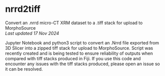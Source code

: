 # nrrd2tiff
Convert an .nrrd micro-CT XRM dataset to a .tiff stack for upload to MorphoSource    
*Last updated 17 Nov 2024*

Jupyter Notebook and python3 script to convert an .Nrrd file exported from 3D Slicer into a zipped tiff stack for upload to MorphoSource. Script was recently created and is being tested to ensure reliability of outputs when compared with tiff stacks produced in Fiji. If you use this code and encounter any issues with the tiff stacks produced, please open an issue so it can be resolved.
